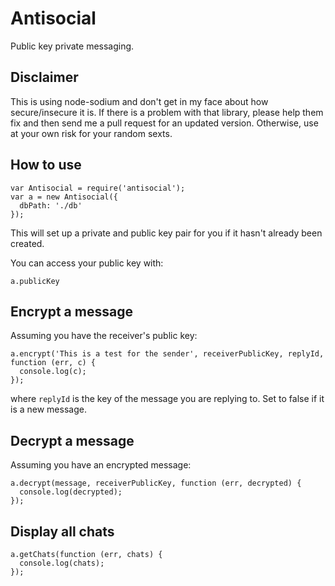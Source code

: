 # Antisocial

Public key private messaging.

## Disclaimer

This is using node-sodium and don't get in my face about how secure/insecure it is. If there is a problem with that library, please help them fix and then send me a pull request for an updated version. Otherwise, use at your own risk for your random sexts.

## How to use

    var Antisocial = require('antisocial');
    var a = new Antisocial({
      dbPath: './db'
    });

This will set up a private and public key pair for you if it hasn't already been created.

You can access your public key with:

    a.publicKey

## Encrypt a message

Assuming you have the receiver's public key:

    a.encrypt('This is a test for the sender', receiverPublicKey, replyId, function (err, c) {
      console.log(c);
    });

where `replyId` is the key of the message you are replying to. Set to false if it is a new message.

## Decrypt a message

Assuming you have an encrypted message:

    a.decrypt(message, receiverPublicKey, function (err, decrypted) {
      console.log(decrypted);
    });

## Display all chats

    a.getChats(function (err, chats) {
      console.log(chats);
    });
